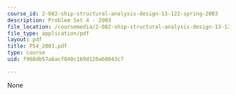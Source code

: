 ```yaml
---
course_id: 2-082-ship-structural-analysis-design-13-122-spring-2003
description: Problem Set 4 - 2003
file_location: /coursemedia/2-082-ship-structural-analysis-design-13-122-spring-2003/f968db57a6acf840c169d120a60843c7_PS4_2003.pdf
file_type: application/pdf
layout: pdf
title: PS4_2003.pdf
type: course
uid: f968db57a6acf840c169d120a60843c7

---
```

None